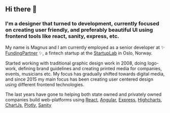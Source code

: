 ## Hi there 👋
### I'm a designer that turned to development, currently focused on creating user friendly, and preferably beautiful UI using frontend tools like react, sanity, express, etc. 

My name is Magnus and I am currently employed as a senior developer at ✨ [FundingPartner](http://fundingpartner.no/) ✨, a fintech startup at the [StartupLab](https://startuplab.no/) in Oslo, Norway.


Started working with traditional graphic design work in 2008, doing logo-work, defining brand guidelines and creating printed media for companies, events, musicians etc.
My focus has gradually shifted towards digital media, and since 2015 my main focus has been creating user centered design using different frontend technologies.

The last years have gone to helping both state owned and privately owned companies build web-platforms using [React](https://reactjs.org/), [Angular](http://angular.io/), [Express](https://expressjs.com/), [Highcharts](highcharts.com), [ChartJs](https://www.chartjs.org/), [Plotly](https://plotly.com/javascript/), [Sanity](http://sanity.io/)


<!--
**maqnus/maqnus** is a ✨ _special_ ✨ repository because its `README.md` (this file) appears on your GitHub profile.

Here are some ideas to get you started:

- 🔭 I’m currently working on ...
- 🌱 I’m currently learning ...
- 👯 I’m looking to collaborate on ...
- 🤔 I’m looking for help with ...
- 💬 Ask me about ...
- 📫 How to reach me: ...
- 😄 Pronouns: ...
- ⚡ Fun fact: ...
-->
